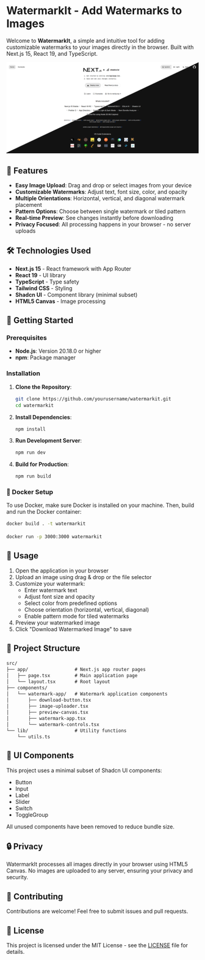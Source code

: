 # WatermarkIt - Add Watermarks to Images

Welcome to **WatermarkIt**, a simple and intuitive tool for adding customizable watermarks to your images directly in the browser. Built with Next.js 15, React 19, and TypeScript.

![WatermarkIt Demo](public/images/screenshot1.png)

## 🌟 Features

- **Easy Image Upload**: Drag and drop or select images from your device
- **Customizable Watermarks**: Adjust text, font size, color, and opacity
- **Multiple Orientations**: Horizontal, vertical, and diagonal watermark placement
- **Pattern Options**: Choose between single watermark or tiled pattern
- **Real-time Preview**: See changes instantly before downloading
- **Privacy Focused**: All processing happens in your browser - no server uploads

## 🛠️ Technologies Used

- **Next.js 15** - React framework with App Router
- **React 19** - UI library
- **TypeScript** - Type safety
- **Tailwind CSS** - Styling
- **Shadcn UI** - Component library (minimal subset)
- **HTML5 Canvas** - Image processing

## 🏁 Getting Started

### Prerequisites

- **Node.js**: Version 20.18.0 or higher
- **npm**: Package manager

### Installation

1. **Clone the Repository**:
    ```bash
    git clone https://github.com/yourusername/watermarkit.git
    cd watermarkit
    ```

2. **Install Dependencies**:
    ```bash
    npm install
    ```

3. **Run Development Server**:
    ```bash
    npm run dev
    ```

4. **Build for Production**:
    ```bash
    npm run build
    ```

### 🐳 Docker Setup

To use Docker, make sure Docker is installed on your machine. Then, build and run the Docker container:

```bash
docker build . -t watermarkit

docker run -p 3000:3000 watermarkit
```

## 🚀 Usage

1. Open the application in your browser
2. Upload an image using drag & drop or the file selector
3. Customize your watermark:
   - Enter watermark text
   - Adjust font size and opacity
   - Select color from predefined options
   - Choose orientation (horizontal, vertical, diagonal)
   - Enable pattern mode for tiled watermarks
4. Preview your watermarked image
5. Click "Download Watermarked Image" to save

## 📁 Project Structure

```
src/
├── app/                 # Next.js app router pages
│   ├── page.tsx         # Main application page
│   └── layout.tsx       # Root layout
├── components/          
│   └── watermark-app/   # Watermark application components
│       ├── download-button.tsx
│       ├── image-uploader.tsx
│       ├── preview-canvas.tsx
│       ├── watermark-app.tsx
│       └── watermark-controls.tsx
└── lib/                 # Utility functions
    └── utils.ts
```

## 🎨 UI Components

This project uses a minimal subset of Shadcn UI components:
- Button
- Input
- Label
- Slider
- Switch
- ToggleGroup

All unused components have been removed to reduce bundle size.

## 🔒 Privacy

WatermarkIt processes all images directly in your browser using HTML5 Canvas. No images are uploaded to any server, ensuring your privacy and security.

## 🤝 Contributing

Contributions are welcome! Feel free to submit issues and pull requests.

## 📄 License

This project is licensed under the MIT License - see the [LICENSE](LICENSE) file for details.